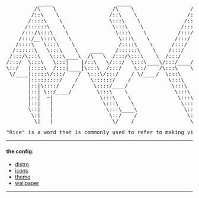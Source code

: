 <pre align="center">
          _____                    _____                    _____                    _____          
         /\    \                  /\    \                  /\    \                  /\    \         
        /::\    \                /::\    \                /::\    \                /::\    \        
       /::::\    \               \:::\    \              /::::\    \              /::::\    \       
      /::::::\    \               \:::\    \            /::::::\    \            /::::::\    \      
     /:::/\:::\    \               \:::\    \          /:::/\:::\    \          /:::/\:::\    \     
    /:::/__\:::\    \               \:::\    \        /:::/  \:::\    \        /:::/__\:::\    \    
   /::::\   \:::\    \              /::::\    \      /:::/    \:::\    \      /::::\   \:::\    \   
  /::::::\   \:::\    \    ____    /::::::\    \    /:::/    / \:::\    \    /::::::\   \:::\    \  
 /:::/\:::\   \:::\____\  /\   \  /:::/\:::\    \  /:::/    /   \:::\    \  /:::/\:::\   \:::\    \ 
/:::/  \:::\   \:::|    |/::\   \/:::/  \:::\____\/:::/____/     \:::\____\/:::/__\:::\   \:::\____\
\::/   |::::\  /:::|____|\:::\  /:::/    \::/    /\:::\    \      \::/    /\:::\   \:::\   \::/    /
 \/____|:::::\/:::/    /  \:::\/:::/    / \/____/  \:::\    \      \/____/  \:::\   \:::\   \/____/ 
       |:::::::::/    /    \::::::/    /            \:::\    \               \:::\   \:::\    \     
       |::|\::::/    /      \::::/____/              \:::\    \               \:::\   \:::\____\    
       |::| \::/____/        \:::\    \               \:::\    \               \:::\   \::/    /    
       |::|  ~|               \:::\    \               \:::\    \               \:::\   \/____/     
       |::|   |                \:::\    \               \:::\    \               \:::\    \         
       \::|   |                 \:::\____\               \:::\____\               \:::\____\        
        \:|   |                  \::/    /                \::/    /                \::/    /        
         \|___|                   \/____/                  \/____/                  \/____/         
</pre>
<pre align="center">
"Rice" is a word that is commonly used to refer to making visual improvements and customization's on one's desktop.
</pre>

---
#### the config:
* [distro](http://releases.ubuntu.com/16.04/)
* [icons](https://github.com/numixproject/numix-icon-theme-circle)
* [theme](https://github.com/numixproject/numix-gtk-theme)
* [wallpaper](https://github.com/wes-kam/rice/blob/master/wallpaper)
---


<!-- ![screenshot](https://i.imgur.com/MrpKKBD.png) -->
